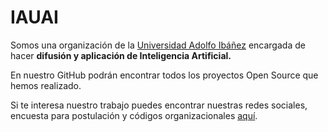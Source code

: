 # IAUAI
Somos una organización de la [Universidad Adolfo Ibáñez](https://www.uai.cl/) encargada de hacer **difusión y aplicación de Inteligencia Artificial.**

En nuestro GitHub podrán encontrar todos los proyectos Open Source que hemos realizado.

Si te interesa nuestro trabajo puedes encontrar nuestras redes sociales, encuesta para postulación y códigos organizacionales [aquí](https://linktr.ee/iauai).
